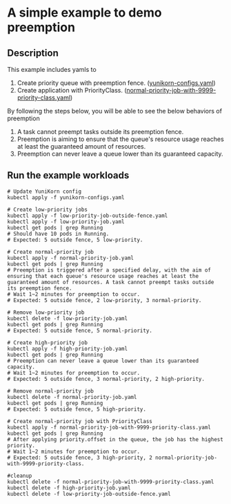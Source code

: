 <!--
* Licensed to the Apache Software Foundation (ASF) under one
* or more contributor license agreements.  See the NOTICE file
* distributed with this work for additional information
* regarding copyright ownership.  The ASF licenses this file
* to you under the Apache License, Version 2.0 (the
* "License"); you may not use this file except in compliance
* with the License.  You may obtain a copy of the License at
*
*      http://www.apache.org/licenses/LICENSE-2.0
*
* Unless required by applicable law or agreed to in writing, software
* distributed under the License is distributed on an "AS IS" BASIS,
* WITHOUT WARRANTIES OR CONDITIONS OF ANY KIND, either express or implied.
* See the License for the specific language governing permissions and
* limitations under the License.
-->

# A simple example to demo preemption

## Description
This example includes yamls to
1. Create priority queue with preemption fence. ([yunikorn-configs.yaml](./yunikorn-configs.yaml))
2. Create application with PriorityClass. ([normal-priority-job-with-9999-priority-class.yaml](./normal-priority-job-with-9999-priority-class.yaml))

By following the steps below, you will be able to see the below behaviors of preemption
1. A task cannot preempt tasks outside its preemption fence.
2. Preemption is aiming to ensure that the queue's resource usage reaches at least the guaranteed amount of resources.
3. Preemption can never leave a queue lower than its guaranteed capacity.

## Run the example workloads
   ```shell script
   # Update YuniKorn config
   kubectl apply -f yunikorn-configs.yaml

   # Create low-priority jobs
   kubectl apply -f low-priority-job-outside-fence.yaml
   kubectl apply -f low-priority-job.yaml
   kubectl get pods | grep Running
   # Should have 10 pods in Running.
   # Expected: 5 outside fence, 5 low-priority.

   # Create normal-priority job
   kubectl apply -f normal-priority-job.yaml
   kubectl get pods | grep Running
   # Preemption is triggered after a specified delay, with the aim of ensuring that each queue's resource usage reaches at least the guaranteed amount of resources. A task cannot preempt tasks outside its preemption fence.
   # Wait 1~2 minutes for preemption to occur.
   # Expected: 5 outside fence, 2 low-priority, 3 normal-priority.
  
   # Remove low-priority job
   kubectl delete -f low-priority-job.yaml
   kubectl get pods | grep Running
   # Expected: 5 outside fence, 5 normal-priority.

   # Create high-priority job
   kubectl apply -f high-priority-job.yaml
   kubectl get pods | grep Running
   # Preemption can never leave a queue lower than its guaranteed capacity.
   # Wait 1~2 minutes for preemption to occur.
   # Expected: 5 outside fence, 3 normal-priority, 2 high-priority.

   # Remove normal-priority job
   kubectl delete -f normal-priority-job.yaml
   kubectl get pods | grep Running
   # Expected: 5 outside fence, 5 high-priority.

   # Create normal-priority job with PriorityClass
   kubectl apply -f normal-priority-job-with-9999-priority-class.yaml
   kubectl get pods | grep Running
   # After applying priority.offset in the queue, the job has the highest priority.
   # Wait 1~2 minutes for preemption to occur.
   # Expected: 5 outside fence, 3 high-priority, 2 normal-priority-job-with-9999-priority-class.

   #cleanup
   kubectl delete -f normal-priority-job-with-9999-priority-class.yaml
   kubectl delete -f high-priority-job.yaml 
   kubectl delete -f low-priority-job-outside-fence.yaml
   ```

